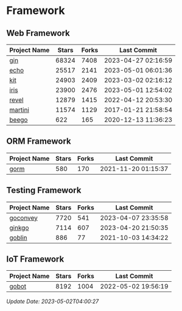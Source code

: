 # Framework

## Web Framework
| Project Name | Stars | Forks | Last Commit |
| ------------ | ----- | ----- | ----------- |
| [gin](https://github.com/gin-gonic/gin) | 68324 | 7408 | 2023-04-27 02:16:59 |
| [echo](https://github.com/labstack/echo) | 25517 | 2141 | 2023-05-01 06:01:36 |
| [kit](https://github.com/go-kit/kit) | 24903 | 2409 | 2023-03-02 02:16:12 |
| [iris](https://github.com/kataras/iris) | 23900 | 2476 | 2023-05-01 12:54:02 |
| [revel](https://github.com/revel/revel) | 12879 | 1415 | 2022-04-12 20:53:30 |
| [martini](https://github.com/go-martini/martini) | 11574 | 1129 | 2017-01-21 21:58:54 |
| [beego](https://github.com/astaxie/beego) | 622 | 165 | 2020-12-13 11:36:23 |

## ORM Framework
| Project Name | Stars | Forks | Last Commit |
| ------------ | ----- | ----- | ----------- |
| [gorm](https://github.com/jinzhu/gorm) | 580 | 170 | 2021-11-20 01:15:37 |

## Testing Framework
| Project Name | Stars | Forks | Last Commit |
| ------------ | ----- | ----- | ----------- |
| [goconvey](https://github.com/smartystreets/goconvey) | 7720 | 541 | 2023-04-07 23:35:58 |
| [ginkgo](https://github.com/onsi/ginkgo) | 7114 | 607 | 2023-04-20 21:50:35 |
| [goblin](https://github.com/franela/goblin) | 886 | 77 | 2021-10-03 14:34:22 |

## IoT Framework
| Project Name | Stars | Forks | Last Commit |
| ------------ | ----- | ----- | ----------- |
| [gobot](https://github.com/hybridgroup/gobot) | 8192 | 1004 | 2022-05-02 19:56:19 |

*Update Date: 2023-05-02T04:00:27*